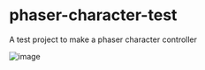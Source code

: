 # phaser-character-test
A test project to make a phaser character controller

![image](https://github.com/yonatan-reicher/phaser-character-test/assets/21220277/f71bdadc-a277-4929-b855-64f4cd98f258)

